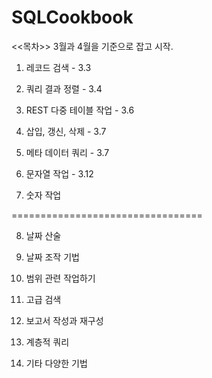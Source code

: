 # SQLCookbook

<<목차>> 3월과 4월을 기준으로 잡고 시작.

1. 레코드 검색 - 3.3 

2. 쿼리 결과 정렬 - 3.4

3. REST 다중 테이블 작업 - 3.6

4. 삽입, 갱신, 삭제 - 3.7

5. 메타 데이터 쿼리 - 3.7

6. 문자열 작업 - 3.12

7. 숫자 작업

=================================

8. 날짜 산술

9. 날짜 조작 기법

10. 범위 관련 작업하기

11. 고급 검색

12. 보고서 작성과 재구성

13. 계층적 쿼리

14. 기타 다양한 기법

